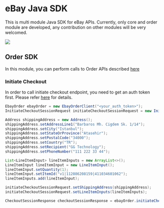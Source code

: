 # eBay Java SDK

This is multi module Java SDK for eBay APIs. Currently, only core and order module are developed, any contribution on other modules will be very welcomed.

[![](https://jitpack.io/v/gittigidiyor/ebay-sdk-java.svg)](https://jitpack.io/#gittigidiyor/ebay-sdk-java)

## Order SDK

In this module, you can perform calls to Order APIs described [here](http://developer.ebay.com/Devzone/rest/api-ref/order/index.html)

### Initiate Checkout

In order to call initiate checkout endpoint, you need to get an auth token first. Please refer [here](http://developer.ebay.com/DevZone/XML/docs/HowTo/Tokens/GettingTokens.html#step2) for details.

```java
EbayOrder ebayOrder = new EbayOrderClient("<your_auth_token>");
InitiateCheckoutSessionRequest initiateCheckoutSessionRequest = new InitiateCheckoutSessionRequest();

Address shippingAddress = new Address();
shippingAddress.setAddressLine1("Barbaros Mh. Cigdem Sk. 1/14");
shippingAddress.setCity("Istanbul");
shippingAddress.setStateOrProvince("Atasehir");
shippingAddress.setPostalCode("34000");
shippingAddress.setCountry("TR");
shippingAddress.setRecipient("GG Technology");
shippingAddress.setPhoneNumber("111 222 33 44");

List<LineItemInput> lineItemInputs = new ArrayList<>();
LineItemInput lineItemInput = new LineItemInput();
lineItemInput.setQuantity(1);
lineItemInput.setItemId("v1|112086208159|411034601062");
lineItemInputs.add(lineItemInput);

initiateCheckoutSessionRequest.setShippingAddress(shippingAddress);
initiateCheckoutSessionRequest.setLineItemInputs(lineItemInputs);

CheckoutSessionResponse checkoutSessionResponse = ebayOrder.initiateCheckoutSession(initiateCheckoutSessionRequest);
```
